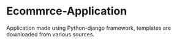 # Ecommrce-Application
Application made using Python-django framework, templates are downloaded from various sources. 
